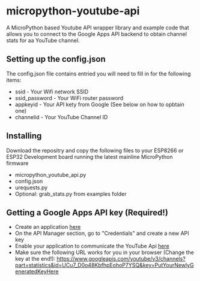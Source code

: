 # micropython-youtube-api
A MicroPython based Youtube API wrapper library and example code that allows you to connect to the Google Apps API backend to obtain channel stats for aa YouTube channel.

## Setting up the config.json

The config.json file contains entried you will need to fill in for the following items:
* ssid - Your Wifi network SSID
* ssid_password - Your WiFi router password
* appkeyid - Your API kety from Google (See below on how to opbtain one)
* channelid - Your YouTube Channel ID


## Installing

Download the repositry and copy the following files to your ESP8266 or ESP32 Development board running the latest mainline  MicroPython firmware

* micropython_youtube_api.py
* config.json 
* urequests.py
* Optional: grab_stats.py from examples folder


## Getting a Google Apps API key (Required!)

* Create an application [here](https://console.developers.google.com)
* On the API Manager section, go to "Credentials" and create a new API key
* Enable your application to communicate the YouTube Api [here](https://console.developers.google.com/apis/api/youtube)
* Make sure the following URL works for you in your browser (Change the key at the end!):
https://www.googleapis.com/youtube/v3/channels?part=statistics&id=UCu7_D0o48KbfhpEohoP7YSQ&key=PutYourNewlyGeneratedKeyHere


